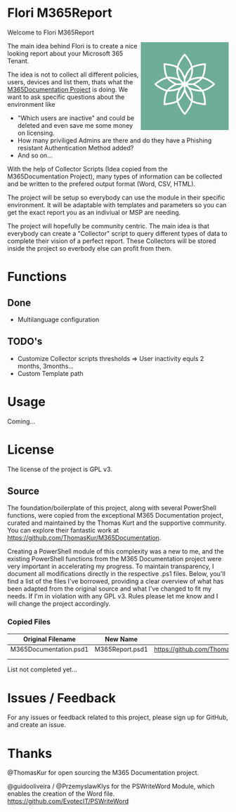 # Flori M365Report
Welcome to Flori M365Report

<img align="right" src="https://github.com/schmm2/Flori-M365Report/raw/main/Branding/icon.png" width="200px" alt="Flori">

The main idea behind Flori is to create a nice looking report about your Microsoft 365 Tenant. 

The idea is not to collect all different policies, users, devices and list them, thats what the [M365Documentation Project](https://github.com/ThomasKur/M365Documentation.) is doing. We want to ask specific questions about the environment like 

- "Which users are inactive" and could be deleted and even save me some money on licensing. 
- How many priviliged Admins are there and do they have a Phishing resistant Authentication Method added?
- And so on...

With the help of Collector Scripts (Idea copied from the M365Documentation Project), many types of information can be collected and be written to the prefered output format (Word, CSV, HTML).

The project will be setup so everybody can use the module in their specific environment. It will be adaptable with templates and parameters so you can get the exact report you as an indiviual or MSP are needing.

The project will hopefully be community centric. The main idea is that everybody can create a "Collector" script to query different types of data to complete their vision of a perfect report. These Collectors will be stored inside the project so everbody else can profit from them.


# Functions

## Done

- Multilanguage configuration

## TODO's

- Customize Collector scripts thresholds => User inactivity equls 2 months, 3months...
- Custom Template path

# Usage

Coming...

# License
The license of the project is GPL v3.

## Source
The foundation/boilerplate of this project, along with several PowerShell functions, were copied from the exceptional M365 Documentation project, curated and maintained by the Thomas Kurt and the supportive community. You can explore their fantastic work at https://github.com/ThomasKur/M365Documentation.

Creating a PowerShell module of this complexity was a new to me, and the existing PowerShell functions from the M365 Documentation project were very important in accelerating my progress. To maintain transparency, I document all modifications directly in the respective .ps1 files. Below, you'll find a list of the files I've borrowed, providing a clear overview of what has been adapted from the original source and what I've changed to fit my needs. If I'm in violation with any GPL v3. Rules please let me know and I will change the project accordingly.

### Copied Files

| Original Filename  | New Name  | Source |
|---|---|---|
| M365Documentation.psd1   | M365Report.psd1   | https://github.com/ThomasKur/M365Documentation/blob/main/PSModule/M365Documentation/M365Documentation.psd1  |
|   |   |   |
|   |   |   |

List not completed yet... 

# Issues / Feedback
For any issues or feedback related to this project, please sign up for GitHub, and create an issue.

# Thanks

@ThomasKur for open sourcing the M365 Documentation project.

@guidooliveira / @PrzemyslawKlys for the PSWriteWord Module, which enables the creation of the Word file. https://github.com/EvotecIT/PSWriteWord
